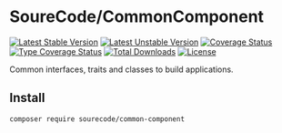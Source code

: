 # SoureCode/CommonComponent

[![Latest Stable Version](https://poser.pugx.org/sourecode/common-component/v)](https://packagist.org/packages/sourecode/common-component)
[![Latest Unstable Version](https://poser.pugx.org/sourecode/common-component/v/unstable)](https://packagist.org/packages/sourecode/common-component)
[![Coverage Status](https://coveralls.io/repos/github/SoureCode/CommonComponent/badge.svg?branch=master)](https://coveralls.io/github/SoureCode/CommonComponent?branch=master)
[![Type Coverage Status](https://shepherd.dev/github/SoureCode/CommonComponent/coverage.svg)](https://shepherd.dev/github/SoureCode/CommonComponent)
[![Total Downloads](https://poser.pugx.org/sourecode/common-component/downloads)](https://packagist.org/packages/sourecode/common-component)
[![License](https://poser.pugx.org/sourecode/common-component/license)](https://packagist.org/packages/sourecode/common-component)

Common interfaces, traits and classes to build applications.

## Install

```
composer require sourecode/common-component
```
